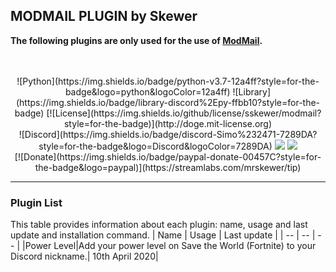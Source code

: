 ## **MODMAIL PLUGIN by Skewer**
**The following plugins are only used for the use of [ModMail](https://github.com/kyb3r/modmail).**
<p align="center">
<br><br>![Python](https://img.shields.io/badge/python-v3.7-12a4ff?style=for-the-badge&logo=python&logoColor=12a4ff)
![Library](https://img.shields.io/badge/library-discord%2Epy-ffbb10?style=for-the-badge)
[![License](https://img.shields.io/github/license/sskewer/modmail?style=for-the-badge)](http://doge.mit-license.org)
<br>![Discord](https://img.shields.io/badge/discord-Simo%232471-7289DA?style=for-the-badge&logo=Discord&logoColor=7289DA)
<img src="https://img.shields.io/badge/github-sskewer-181717?style=for-the-badge&logo=github">
<img src="https://img.shields.io/badge/twitch-mrskewer-9146FF?style=for-the-badge&logo=Twitch&logoColor=9146FF" link="https://www.twitch.tv/mrskewer">
<br>[![Donate](https://img.shields.io/badge/paypal-donate-00457C?style=for-the-badge&logo=paypal)](https://streamlabs.com/mrskewer/tip)
</p>

***

### Plugin List
This table provides information about each plugin: name, usage and last update and installation command.
|    Name   |   Usage   |  Last update |
|     --    |     --    |       --     |
|Power Level|Add your power level on Save the World (Fortnite) to your Discord nickname.| 10th April 2020|

